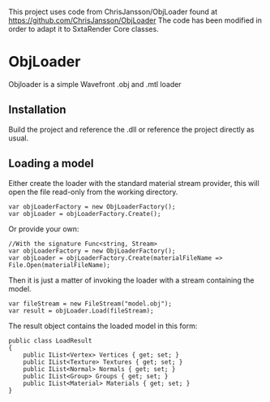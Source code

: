 This project uses code from ChrisJansson/ObjLoader found at https://github.com/ChrisJansson/ObjLoader
The code has been modified in order to adapt it to SxtaRender Core classes.

ObjLoader
========

Objloader is a simple Wavefront .obj and .mtl loader

Installation 
------------
Build the project and reference the .dll or reference the project directly as usual.

Loading a model
---------------
Either create the loader with the standard material stream provider, this will open the file read-only from the working directory.

	var objLoaderFactory = new ObjLoaderFactory();
	var objLoader = objLoaderFactory.Create();

    
Or provide your own:

    //With the signature Func<string, Stream>
    var objLoaderFactory = new ObjLoaderFactory();
    var objLoader = objLoaderFactory.Create(materialFileName => File.Open(materialFileName);

Then it is just a matter of invoking the loader with a stream containing the model. 

    var fileStream = new FileStream("model.obj");
    var result = objLoader.Load(fileStream);

The result object contains the loaded model in this form:
	
    public class LoadResult  
    {
        public IList<Vertex> Vertices { get; set; }
        public IList<Texture> Textures { get; set; }
        public IList<Normal> Normals { get; set; }
        public IList<Group> Groups { get; set; }
        public IList<Material> Materials { get; set; }
    }
